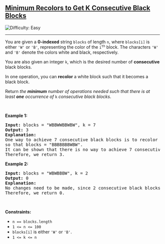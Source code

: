 <h2><a href="https://leetcode.com/problems/minimum-recolors-to-get-k-consecutive-black-blocks">Minimum Recolors to Get K Consecutive Black Blocks</a></h2> <img src='https://img.shields.io/badge/Difficulty-Easy-brightgreen' alt='Difficulty: Easy' /><hr><p>You are given a <strong>0-indexed</strong> string <code>blocks</code> of length <code>n</code>, where <code>blocks[i]</code> is either <code>&#39;W&#39;</code> or <code>&#39;B&#39;</code>, representing the color of the <code>i<sup>th</sup></code> block. The characters <code>&#39;W&#39;</code> and <code>&#39;B&#39;</code> denote the colors white and black, respectively.</p>

<p>You are also given an integer <code>k</code>, which is the desired number of <strong>consecutive</strong> black blocks.</p>

<p>In one operation, you can <strong>recolor</strong> a white block such that it becomes a black block.</p>

<p>Return<em> the <strong>minimum</strong> number of operations needed such that there is at least <strong>one</strong> occurrence of </em><code>k</code><em> consecutive black blocks.</em></p>

<p>&nbsp;</p>
<p><strong class="example">Example 1:</strong></p>

<pre>
<strong>Input:</strong> blocks = &quot;WBBWWBBWBW&quot;, k = 7
<strong>Output:</strong> 3
<strong>Explanation:</strong>
One way to achieve 7 consecutive black blocks is to recolor the 0th, 3rd, and 4th blocks
so that blocks = &quot;BBBBBBBWBW&quot;. 
It can be shown that there is no way to achieve 7 consecutive black blocks in less than 3 operations.
Therefore, we return 3.
</pre>

<p><strong class="example">Example 2:</strong></p>

<pre>
<strong>Input:</strong> blocks = &quot;WBWBBBW&quot;, k = 2
<strong>Output:</strong> 0
<strong>Explanation:</strong>
No changes need to be made, since 2 consecutive black blocks already exist.
Therefore, we return 0.
</pre>

<p>&nbsp;</p>
<p><strong>Constraints:</strong></p>

<ul>
	<li><code>n == blocks.length</code></li>
	<li><code>1 &lt;= n &lt;= 100</code></li>
	<li><code>blocks[i]</code> is either <code>&#39;W&#39;</code> or <code>&#39;B&#39;</code>.</li>
	<li><code>1 &lt;= k &lt;= n</code></li>
</ul>
